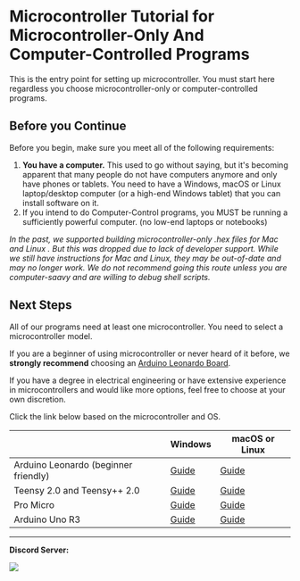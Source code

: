 # Microcontroller Tutorial for Microcontroller-Only And Computer-Controlled Programs

This is the entry point for setting up microcontroller.
You must start here regardless you choose microcontroller-only or computer-controlled programs.

## Before you Continue

Before you begin, make sure you meet all of the following requirements:
1. **You have a computer.** This used to go without saying, but it's becoming apparent that many people do not have computers anymore and only have phones or tablets. You need to have a Windows, macOS or Linux laptop/desktop computer (or a high-end Windows tablet) that you can install software on it.
2. If you intend to do Computer-Control programs, you MUST be running a sufficiently powerful computer. (no low-end laptops or notebooks)

*In the past, we supported building microcontroller-only .hex files for Mac and Linux . But this was dropped due to lack of developer support. While we still have instructions for Mac and Linux, they may be out-of-date and may no longer work. We do not recommend going this route unless you are computer-saavy and are willing to debug shell scripts.*

## Next Steps

All of our programs need at least one microcontroller. You need to select a microcontroller model.

If you are a beginner of using microcontroller or never heard of it before,
we **strongly recommend** choosing an [Arduino Leonardo Board](https://www.amazon.com/gp/product/B0786LJQ8K).

If you have a degree in electrical engineering or have extensive experience in microcontrollers and would like more options, feel free to choose at your own discretion.

Click the link below based on the microcontroller and OS.

| | Windows | macOS or Linux |
| --- | --- | --- |
| Arduino Leonardo (beginner friendly) | [Guide](../Software/Windows-ArduinoLeonardo.md) | [Guide](../Software/Mac.md) |
| Teensy 2.0 and Teensy++ 2.0 | [Guide](../Software/Windows-Teensy2.md) | [Guide](../Software/Mac.md) |
| Pro Micro | [Guide](../Software/Windows-ProMicro.md) | [Guide](../Software/Mac.md) |
| Arduino Uno R3 | [Guide](../Software/Windows-ArduinoUnoR3.md) | [Guide](../Software/Mac.md) |

<hr>

**Discord Server:** 

[<img src="https://canary.discordapp.com/api/guilds/695809740428673034/widget.png?style=banner2">](https://discord.gg/cQ4gWxN)